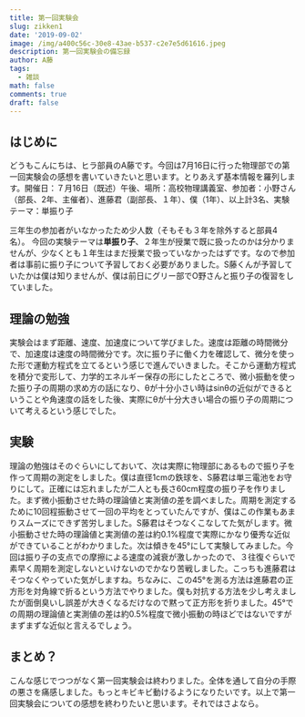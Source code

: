 ```yaml
---
title: 第一回実験会
slug: zikken1
date: '2019-09-02'
image: /img/a400c56c-30e8-43ae-b537-c2e7e5d61616.jpeg
description: 第一回実験会の備忘録
author: A藤
tags:
  - 雑談
math: false
comments: true
draft: false
---
```


## はじめに

どうもこんにちは、ヒラ部員のA藤です。今回は7月16日に行った物理部での第一回実験会の感想を書いていきたいと思います。とりあえず基本情報を羅列します。開催日：７月16日（既述）午後、場所：高校物理講義室、参加者：小野さん（部長、2年、主催者）、進藤君（副部長、１年）、僕（1年）、以上計3名、実験テーマ：単振り子

三年生の参加者がいなかったため少人数（そもそも３年を除外すると部員4名）。
今回の実験テーマは**単振り子**、２年生が授業で既に扱ったのかは分かりませんが、少なくとも１年生はまだ授業で扱っていなかったはずです。なので参加者は事前に振り子について予習しておく必要がありました。S藤くんが予習していたかは僕は知りませんが、僕は前日にグリー部でO野さんと振り子の復習をしていました。

## 理論の勉強

実験会はまず距離、速度、加速度について学びました。速度は距離の時間微分で、加速度は速度の時間微分です。次に振り子に働く力を確認して、微分を使った形で運動方程式を立てるという感じで進んでいきました。そこから運動方程式を積分で変形して、力学的エネルギー保存の形にしたところで、微小振動を使った振り子の周期の求め方の話になり、θが十分小さい時はsinθの近似ができるということや角速度の話をした後、実際にθが十分大きい場合の振り子の周期について考えるという感じでした。

## 実験

理論の勉強はそのぐらいにしておいて、次は実際に物理部にあるもので振り子を作って周期の測定をしました。僕は直径1cmの鉄球を、S藤君は単三電池をお守りにして。正確には忘れましたが二人とも長さ60cm程度の振り子を作りました。まず微小振動させた時の理論値と実測値の差を調べました。周期を測定するために10回程振動させて一回の平均をとっていたんですが、僕はこの作業もあまりスムーズにできず苦労しました。S藤君はそつなくこなしてた気がします。微小振動させた時の理論値と実測値の差は約0.1%程度で実際にかなり優秀な近似ができていることがわかりました。次は傾きを45°にして実験してみました。今回は振り子の支点での摩擦による速度の減衰が激しかったので、３往復ぐらいで素早く周期を測定しないといけないのでかなり苦戦しました。こっちも進藤君はそつなくやっていた気がしますね。ちなみに、この45°を測る方法は進藤君の正方形を対角線で折るという方法でやりました。僕も対抗する方法を少し考えましたが面倒臭いし誤差が大きくなるだけなので黙って正方形を折りました。45°での周期の理論値と実測値の差は約0.5%程度で微小振動の時ほどではないですがまずまずな近似と言えるでしょう。

## まとめ？

こんな感じでつつがなく第一回実験会は終わりました。全体を通して自分の手際の悪さを痛感しました。もっとキビキビ動けるようになりたいです。以上で第一回実験会についての感想を終わりたいと思います。それではさよなら。
